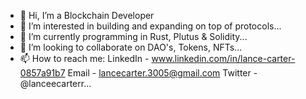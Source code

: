 - 👋 Hi, I’m a Blockchain Developer
- 👀 I’m interested in building and expanding on top of protocols...
- 🌱 I’m currently programming in Rust, Plutus & Solidity...
- 💞️ I’m looking to collaborate on DAO's, Tokens, NFTs...
- 📫 How to reach me:
    LinkedIn - www.linkedin.com/in/lance-carter-0857a91b7
    Email - lancecarter.3005@gmail.com
    Twitter - @lanceecarterr...

<!---
ContractCarter/ContractCarter is a ✨ special ✨ repository because its `README.md` (this file) appears on your GitHub profile.
You can click the Preview link to take a look at your changes.
--->
